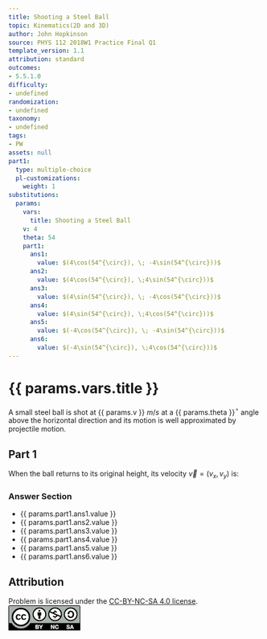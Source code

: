 ```yaml
---
title: Shooting a Steel Ball
topic: Kinematics(2D and 3D)
author: John Hopkinson
source: PHYS 112 2018W1 Practice Final Q1
template_version: 1.1
attribution: standard
outcomes:
- 5.5.1.0
difficulty:
- undefined
randomization:
- undefined
taxonomy:
- undefined
tags:
- PW
assets: null
part1:
  type: multiple-choice
  pl-customizations:
    weight: 1
substitutions:
  params:
    vars:
      title: Shooting a Steel Ball
    v: 4
    theta: 54
    part1:
      ans1:
        value: $(4\cos(54^{\circ}), \; -4\sin(54^{\circ}))$
      ans2:
        value: $(4\cos(54^{\circ}), \;4\sin(54^{\circ}))$
      ans3:
        value: $(4\sin(54^{\circ}), \; -4\cos(54^{\circ}))$
      ans4:
        value: $(4\sin(54^{\circ}), \;4\cos(54^{\circ}))$
      ans5:
        value: $(-4\cos(54^{\circ}), \; -4\sin(54^{\circ}))$
      ans6:
        value: $(-4\sin(54^{\circ}), \;4\cos(54^{\circ}))$
---
```

# {{ params.vars.title }}
A small steel ball is shot at {{ params.v }} $m/s$ at a {{ params.theta }}$^{\circ}$ angle above the horizontal direction and its motion is well approximated by projectile motion.

## Part 1

When the ball returns to its original height, its velocity $\overrightarrow{v} = (v_x, v_y)$ is:

### Answer Section

- {{ params.part1.ans1.value }}
- {{ params.part1.ans2.value }}
- {{ params.part1.ans3.value }}
- {{ params.part1.ans4.value }}
- {{ params.part1.ans5.value }}
- {{ params.part1.ans6.value }}

## Attribution

Problem is licensed under the [CC-BY-NC-SA 4.0 license](https://creativecommons.org/licenses/by-nc-sa/4.0/).<br> ![The Creative Commons 4.0 license requiring attribution-BY, non-commercial-NC, and share-alike-SA license.](https://raw.githubusercontent.com/firasm/bits/master/by-nc-sa.png)